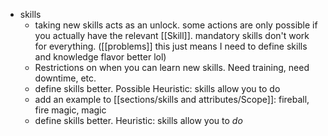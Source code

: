 - skills
	- taking new skills acts as an unlock. some actions are only possible if you actually have the relevant [[Skill]]. mandatory skills don't work for everything. ([[problems]] this just means I need to define skills and knowledge flavor better lol) 
	- Restrictions on when you can learn new skills. Need training, need downtime, etc.
	- define skills better. Possible Heuristic: skills allow you to do
	- add an example to [[sections/skills and attributes/Scope]]: fireball, fire magic, magic
	- define skills better. Heuristic: skills allow you to *do*